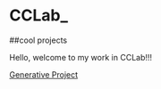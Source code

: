 # CCLab_
 
##cool projects

Hello, welcome to my work in CCLab!!!

[Generative Project](https://claire-y3.github.io/CCLab_/ProjectTesting/)